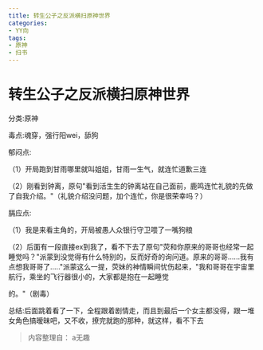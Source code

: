 ```yaml
---
title: 转生公子之反派横扫原神世界
categories:
- YY向
tags:
- 原神
- 扫书
---
```

# 转生公子之反派横扫原神世界
分类:原神

毒点:魂穿，强行阳wei，舔狗

郁闷点:

（1）开局跑到甘雨哪里就叫姐姐，甘雨一生气，就连忙道歉三连

（2）刚看到钟离，原句"看到活生生的钟离站在自己面前，鹿鸣连忙礼貌的先做了自我介绍。"（礼貌介绍没问题，加个连忙，你是很荣幸吗？）

膈应点:

（1）我是来看主角的，开局被愚人众银行守卫喂了一嘴狗粮

（2）后面有一段直接ex到我了，看不下去了原句"荧和你原来的哥哥也经常一起睡觉吗？"派蒙到没觉得有什么特别的，反而好奇的询问道。原来的哥哥......我有点想我哥哥了....."派蒙这么一提，荧妹的神情瞬间忧伤起来，"我和哥哥在宇宙里航行，乘坐的飞行器很小的，大家都是抱在一起睡觉

的。"（剧毒）

总结:后面跳着看了一下，全程跟着剧情走，而且到最后一个女主都没得，跟一堆女角色搞暧昧吧，又不收，撩完就跑的那种，就这样，看不下去


> 内容整理自： a无趣